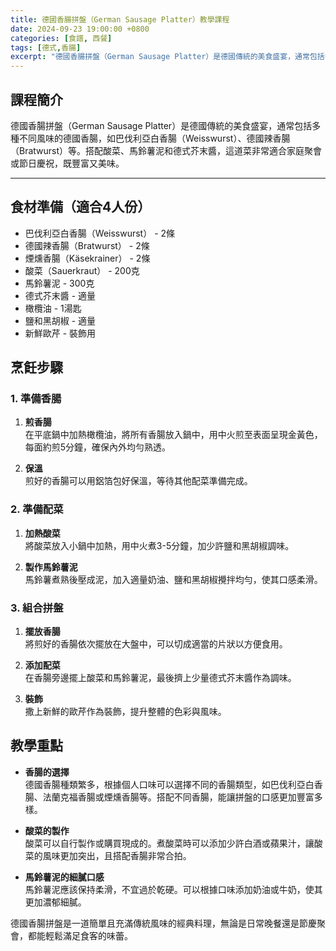 ```yaml
---
title: 德國香腸拼盤（German Sausage Platter）教學課程
date: 2024-09-23 19:00:00 +0800
categories: [食譜, 西餐]
tags: [德式,香腸] 
excerpt: "德國香腸拼盤（German Sausage Platter）是德國傳統的美食盛宴，通常包括多種不同風味的德國香腸，如巴伐利亞白香腸（Weisswurst）、德國辣香腸（Bratwurst）等。搭配酸菜、馬鈴薯泥和德式芥末醬，這道菜非常適合家庭聚會或節日慶祝，既豐富又美味"
---
```


## 課程簡介  
德國香腸拼盤（German Sausage Platter）是德國傳統的美食盛宴，通常包括多種不同風味的德國香腸，如巴伐利亞白香腸（Weisswurst）、德國辣香腸（Bratwurst）等。搭配酸菜、馬鈴薯泥和德式芥末醬，這道菜非常適合家庭聚會或節日慶祝，既豐富又美味。

---

## 食材準備（適合4人份）

- 巴伐利亞白香腸（Weisswurst） - 2條
- 德國辣香腸（Bratwurst） - 2條
- 煙燻香腸（Käsekrainer） - 2條
- 酸菜（Sauerkraut） - 200克
- 馬鈴薯泥 - 300克
- 德式芥末醬 - 適量
- 橄欖油 - 1湯匙
- 鹽和黑胡椒 - 適量
- 新鮮歐芹 - 裝飾用

## 烹飪步驟

### 1. **準備香腸**

1. **煎香腸**  
   在平底鍋中加熱橄欖油，將所有香腸放入鍋中，用中火煎至表面呈現金黃色，每面約煎5分鐘，確保內外均勻熟透。

2. **保溫**  
   煎好的香腸可以用鋁箔包好保溫，等待其他配菜準備完成。

### 2. **準備配菜**

1. **加熱酸菜**  
   將酸菜放入小鍋中加熱，用中火煮3-5分鐘，加少許鹽和黑胡椒調味。

2. **製作馬鈴薯泥**  
   馬鈴薯煮熟後壓成泥，加入適量奶油、鹽和黑胡椒攪拌均勻，使其口感柔滑。

### 3. **組合拼盤**

1. **擺放香腸**  
   將煎好的香腸依次擺放在大盤中，可以切成適當的片狀以方便食用。

2. **添加配菜**  
   在香腸旁邊擺上酸菜和馬鈴薯泥，最後擠上少量德式芥末醬作為調味。

3. **裝飾**  
   撒上新鮮的歐芹作為裝飾，提升整體的色彩與風味。

## 教學重點

- **香腸的選擇**  
  德國香腸種類繁多，根據個人口味可以選擇不同的香腸類型，如巴伐利亞白香腸、法蘭克福香腸或煙燻香腸等。搭配不同香腸，能讓拼盤的口感更加豐富多樣。

- **酸菜的製作**  
  酸菜可以自行製作或購買現成的。煮酸菜時可以添加少許白酒或蘋果汁，讓酸菜的風味更加突出，且搭配香腸非常合拍。

- **馬鈴薯泥的細膩口感**  
  馬鈴薯泥應該保持柔滑，不宜過於乾硬。可以根據口味添加奶油或牛奶，使其更加濃郁細膩。

德國香腸拼盤是一道簡單且充滿傳統風味的經典料理，無論是日常晚餐還是節慶聚會，都能輕鬆滿足食客的味蕾。
